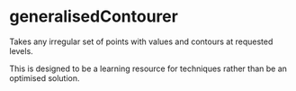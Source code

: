 # generalisedContourer

Takes any irregular set of points with values and contours at requested levels.

This is designed to be a learning resource for techniques rather than be an optimised solution.
